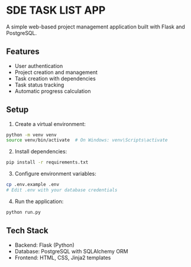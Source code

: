 # SDE TASK LIST APP

A simple web-based project management application built with Flask and PostgreSQL.

## Features

- User authentication
- Project creation and management
- Task creation with dependencies
- Task status tracking
- Automatic progress calculation

## Setup

1. Create a virtual environment:

```bash
python -m venv venv
source venv/bin/activate  # On Windows: venv\Scripts\activate
```

2. Install dependencies:

```bash
pip install -r requirements.txt
```

3. Configure environment variables:

```bash
cp .env.example .env
# Edit .env with your database credentials
```

4. Run the application:

```bash
python run.py
```

## Tech Stack

- Backend: Flask (Python)
- Database: PostgreSQL with SQLAlchemy ORM
- Frontend: HTML, CSS, Jinja2 templates

